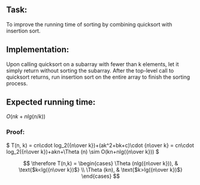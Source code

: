 ## Task: 
To improve the running time of sorting by combining quicksort with insertion sort.
## Implementation: 
Upon calling quicksort on a subarray with fewer than k elements, let it simply return without sorting the
 subarray. After the top-level call to quicksort returns, run insertion sort on the entire array to finish the sorting process.
## Expected running time: 
$O(nk+nlg(n/k))$
### Proof: 
$ T(n, k) = cn\cdot log_2({n\over k})+(ak^2+bk+c)\cdot {n\over k} = cn\cdot log_2({n\over k})+akn+\Theta (n) \sim O(kn+nlg({n\over k})) $

$$ \therefore T(n,k) =
\begin{cases}
\Theta (nlg({n\over k})), & \text{$k<lg({n\over k})$} \\
\Theta (kn), & \text{$k>lg({n\over k})$}
\end{cases}
$$